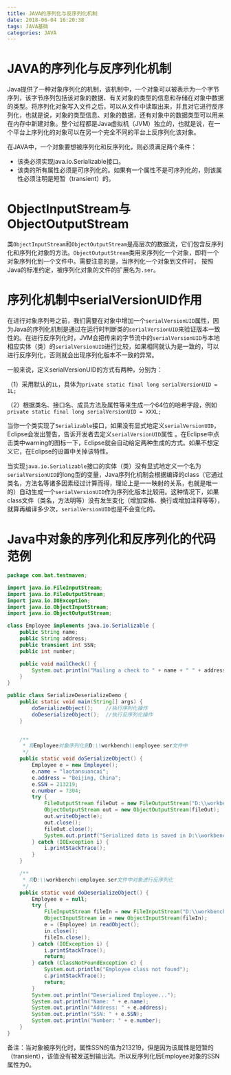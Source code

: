 ```yaml
---
title: JAVA的序列化与反序列化机制
date: 2018-06-04 16:20:38
tags: JAVA基础
categories: JAVA
---
```


# JAVA的序列化与反序列化机制

Java提供了一种对象序列化的机制，该机制中，一个对象可以被表示为一个字节序列，该字节序列包括该对象的数据、有关对象的类型的信息和存储在对象中数据的类型。将序列化对象写入文件之后，可以从文件中读取出来，并且对它进行反序列化，也就是说，对象的类型信息、对象的数据，还有对象中的数据类型可以用来在内存中新建对象。整个过程都是Java虚拟机（JVM）独立的，也就是说，在一个平台上序列化的对象可以在另一个完全不同的平台上反序列化该对象。

在JAVA中，一个对象要想被序列化和反序列化，则必须满足两个条件：

- 该类必须实现java.io.Serializable接口。
- 该类的所有属性必须是可序列化的。如果有一个属性不是可序列化的，则该属性必须注明是短暂（transient）的。

# ObjectInputStream与ObjectOutputStream

类`ObjectInputStream`和`ObjectOutputStream`是高层次的数据流，它们包含反序列化和序列化对象的方法。`ObjectOutputStream`类用来序列化一个对象，即将一个对象序列化到一个文件中。需要注意的是，当序列化一个对象到文件时， 按照Java的标准约定，被序列化对象的文件的扩展名为`.ser`。

# 序列化机制中serialVersionUID作用

在进行对象序列号之前，我们需要在对象中增加一个`serialVersionUID`属性，因为Java的序列化机制是通过在运行时判断类的`serialVersionUID`来验证版本一致性的。在进行反序列化时，JVM会把传来的字节流中的`serialVersionUID`与本地相应实体（类）的`serialVersionUID`进行比较，如果相同就认为是一致的，可以进行反序列化，否则就会出现序列化版本不一致的异常。

一般来说，定义serialVersionUID的方式有两种，分别为：

（1）采用默认的`1L`，具体为`private static final long serialVersionUID = 1L;`

（2）根据类名、接口名、成员方法及属性等来生成一个64位的哈希字段，例如`private static final long serialVersionUID = XXXL;`

当你一个类实现了`Serializable`接口，如果没有显式地定义`serialVersionUID`，Eclipse会发出警告，告诉开发者去定义`serialVersionUID`属性 。在Eclipse中点击类中warning的图标一下，Eclipse就会自动给定两种生成的方式。如果不想定义它，在Eclipse的设置中关掉该特性。

当实现`java.io.Serializable`接口的实体（类）没有显式地定义一个名为`serialVersionUID`的long型的变量，Java序列化机制会根据编译的class（它通过类名，方法名等诸多因素经过计算而得，理论上是一一映射的关系，也就是唯一的）自动生成一个`serialVersionUID`作为序列化版本比较用。这种情况下，如果class文件（类名，方法明等）没有发生变化（增加空格、换行或增加注释等等），就算再编译多少次，`serialVersionUID`也是不会变化的。

# Java中对象的序列化和反序列化的代码范例

```java
package com.bat.testmaven;

import java.io.FileInputStream;
import java.io.FileOutputStream;
import java.io.IOException;
import java.io.ObjectInputStream;
import java.io.ObjectOutputStream;

class Employee implements java.io.Serializable {
    public String name;
    public String address;
    public transient int SSN;
    public int number;

    public void mailCheck() {
        System.out.println("Mailing a check to " + name + " " + address);
    }
}

public class SerializeDeserializeDemo {
    public static void main(String[] args) {
        doSerializeObject();    //执行序列化操作
        doDeserializeObject();  //执行反序列化操作
    }


    /**
     * 将Employee对象序列化到D:\\workbench\\employee.ser文件中
     */
    public static void doSerializeObject() {
        Employee e = new Employee();
        e.name = "laotansuancai";
        e.address = "Beijing, China";
        e.SSN = 213219;
        e.number = 7304;
        try {
            FileOutputStream fileOut = new FileOutputStream("D:\\workbench\\employee.ser");
            ObjectOutputStream out = new ObjectOutputStream(fileOut);
            out.writeObject(e);
            out.close();
            fileOut.close();
            System.out.printf("Serialized data is saved in D:\\workbench\\employee.ser");
        } catch (IOException i) {
            i.printStackTrace();
        }
    }

    /**
     * 将D:\\workbench\\employee.ser文件中对象进行反序列化
     */
    public static void doDeserializeObject() {
        Employee e = null;
        try {
            FileInputStream fileIn = new FileInputStream("D:\\workbench\\employee.ser");
            ObjectInputStream in = new ObjectInputStream(fileIn);
            e = (Employee) in.readObject();
            in.close();
            fileIn.close();
        } catch (IOException i) {
            i.printStackTrace();
            return;
        } catch (ClassNotFoundException c) {
            System.out.println("Employee class not found");
            c.printStackTrace();
            return;
        }
        System.out.println("Deserialized Employee...");
        System.out.println("Name: " + e.name);
        System.out.println("Address: " + e.address);
        System.out.println("SSN: " + e.SSN);
        System.out.println("Number: " + e.number);
    }
}
```

备注：当对象被序列化时，属性SSN的值为213219，但是因为该属性是短暂的（transient），该值没有被发送到输出流。所以反序列化后Employee对象的SSN属性为0。